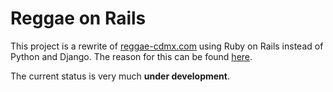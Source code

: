 # Reggae on Rails

This project is a rewrite of [reggae-cdmx.com](https://github.com/FlowFX/reggae-cdmx.com)
using Ruby on Rails instead of Python and Django. The reason for this can be found
[here](https://flowfx.de/blog/moving-back-to-germany/).

The current status is very much **under development**.
